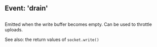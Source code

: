 ## Event: 'drain'

## 

Emitted when the write buffer becomes empty. Can be used to throttle uploads.

See also: the return values of `socket.write()`